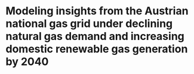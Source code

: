 # Modeling insights from the Austrian national gas grid under declining natural gas demand and increasing domestic renewable gas generation by 2040